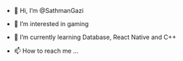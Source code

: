- 👋 Hi, I’m @SathmanGazi
- 👀 I’m interested in gaming
- 🌱 I’m currently learning Database, React Native and C++

- 📫 How to reach me ...

<!---
SathmanGazi/SathmanGazi is a ✨ special ✨ repository because its `README.md` (this file) appears on your GitHub profile.
You can click the Preview link to take a look at your changes.
--->
